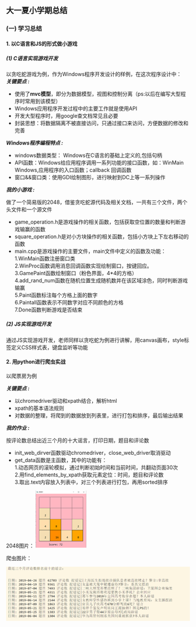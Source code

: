 
## 大一夏小学期总结
### (一) 学习总结
#### 1. 以C语言和JS的形式做小游戏 

##### (1) C语言实现游戏开发     
以贪吃蛇游戏为例，作为Windows程序开发设计的样例，在这次程序设计中：      
***关键要点 :***
- 使用了**mvc模型**，即分为数据模型，视图和控制分离（ps:以后在编写大型程序时常用到该模型）
- Windows应用程序开发过程中的主要工作就是使用API
- 开发大型程序时，用google查文档常见且必要
-  封装思想：将数据隔离不被直接访问，只通过接口来访问，方便数据的修改和完善
        
***Windows程序编程特点 :***   
- windows数据类型： Windows在C语言的基础上定义的,包括句柄
- API函数：Windows给应用程序调用一系列功能的接口函数，如：WinMain Windows,应用程序的入口函数；callback 回调函数
- 窗口&&窗口类：使用GDI绘制图形，进行映射到DC上等一系列操作
  
***我的小游戏 :***     

做了一个简易版的2048，借鉴贪吃蛇源代码及相关文档，一共有三个文件，两个头文件和一个源文件
- game_operation.h是游戏操作的相关函数，包括获取空位置的数量和判断游戏输赢的函数
- square_operation.h是对小方块操作的相关函数，包括小方块上下左右移动的函数
- main.cpp是游戏操作的主要文件，main文件中定义的函数及功能：  
  1.WinMain函数注册窗口类    
  2.WinProc函数调用消息回调函数实现绘制窗口，按键回应。    
  3.GamePaint函数绘制窗口（粉色界面，4*4的方格）   
  4.add_rand_num函数在随机位置生成随机数并在该区域涂色，同时判断游戏输赢   
  5.Paint函数标注每个方格上面的数字   
  6.Paintall函数表示不同数字对应不同颜色的方格  
  7.Done函数判断游戏是否结束  


  
##### (2) JS实现游戏开发

通过JS实现游戏开发，老师同样以贪吃蛇为例进行讲解，用canvas画布，style标签定义CSS样式表，键盘监听等功能
#### 2. 用python进行爬虫实战
以爬票房为例

***关键要点 :***

- 以chromedriver驱动和xpath结合，解析html
- xpath的基本语法规则
- 对数据的整理，将爬到的数据放到列表里，进行打包和排序，最后输出结果      
  
***我的作业 :***   

按评论数总结出近三个月的十大谣言，打印日期，题目和评论数
- init_web_dirver函数驱动chromedriver，close_web_driver取消驱动
- get_data函数是主函数，其中的功能有：   
  1.动态网页的滚轮模拟，通过判断初始时间和当前时间，共翻动页面30次  
  2.用find_elements_by_xpath获取元素定位：时间，题目和评论数  
  3.取出.text内容放入列表中，对三个列表进行打包，再用sorted排序 


2048图片：
![img](1.PNG)



爬虫图片：


![img](2.PNG)